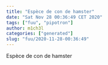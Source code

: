 ```yaml
---
title: "Espèce de con de hamster"
date: "Sat Nov 28 00:36:49 CET 2020"
tags: ["fuu", "pipotron"]
author: m1ch3l
categories: ["generated"]
slug: "fuu/2020-11-28-00:36:49"
---
```


Espèce de con de hamster
